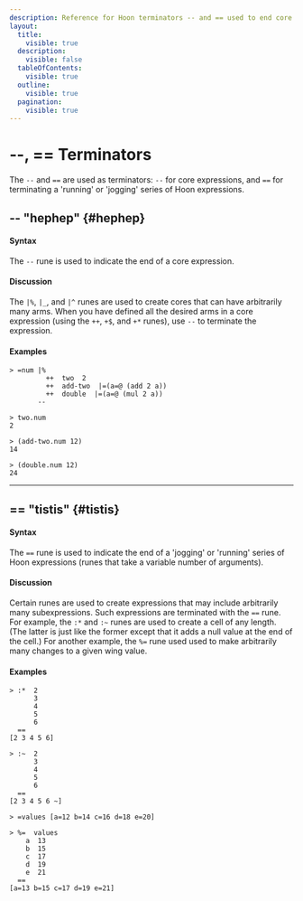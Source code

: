 ```yaml
---
description: Reference for Hoon terminators -- and == used to end core expressions and other variable-length expression sequences respectively.
layout:
  title:
    visible: true
  description:
    visible: false
  tableOfContents:
    visible: true
  outline:
    visible: true
  pagination:
    visible: true
---
```



# --, == Terminators

The `--` and `==` are used as terminators: `--` for core expressions, and `==` for terminating a 'running' or 'jogging' series of Hoon expressions.

## -- "hephep" {#hephep}

#### Syntax

The `--` rune is used to indicate the end of a core expression.

#### Discussion

The `|%`, `|_`, and `|^` runes are used to create cores that can have arbitrarily many arms. When you have defined all the desired arms in a core expression (using the `++`, `+$`, and `+*` runes), use `--` to terminate the expression.

#### Examples

```
> =num |%
         ++  two  2
         ++  add-two  |=(a=@ (add 2 a))
         ++  double  |=(a=@ (mul 2 a))
       --

> two.num
2

> (add-two.num 12)
14

> (double.num 12)
24
```

---

## == "tistis" {#tistis}

#### Syntax

The `==` rune is used to indicate the end of a 'jogging' or 'running' series of Hoon expressions (runes that take a variable number of arguments).

#### Discussion

Certain runes are used to create expressions that may include arbitrarily many subexpressions. Such expressions are terminated with the `==` rune. For example, the `:*` and `:~` runes are used to create a cell of any length. (The latter is just like the former except that it adds a null value at the end of the cell.) For another example, the `%=` rune used used to make arbitrarily many changes to a given wing value.

#### Examples

```
> :*  2
      3
      4
      5
      6
  ==
[2 3 4 5 6]

> :~  2
      3
      4
      5
      6
  ==
[2 3 4 5 6 ~]

> =values [a=12 b=14 c=16 d=18 e=20]

> %=  values
    a  13
    b  15
    c  17
    d  19
    e  21
  ==
[a=13 b=15 c=17 d=19 e=21]
```
